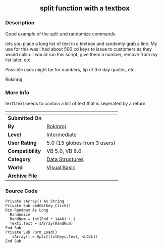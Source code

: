 ﻿<div align="center">

## split function with a textbox


</div>

### Description

Good example of the split and randomize commands.

lets you place a long list of text in a textbox and randomly grab a line. My use for this was I had about 500 cd keys to issue to customers as they would callin. I would run this script, give them a number, remove from my list later, etc.

Possible uses might be for numbers, tip of the day quotes, etc.

Rokinroj
 
### More Info
 
text1.text needs to contain a list of text that is seperated by a return


<span>             |<span>
---                |---
**Submitted On**   |
**By**             |[Rokinroj ](https://github.com/Planet-Source-Code/PSCIndex/blob/master/ByAuthor/rokinroj.md)
**Level**          |Intermediate
**User Rating**    |5.0 (15 globes from 3 users)
**Compatibility**  |VB 5\.0, VB 6\.0
**Category**       |[Data Structures](https://github.com/Planet-Source-Code/PSCIndex/blob/master/ByCategory/data-structures__1-33.md)
**World**          |[Visual Basic](https://github.com/Planet-Source-Code/PSCIndex/blob/master/ByWorld/visual-basic.md)
**Archive File**   |[](https://github.com/Planet-Source-Code/rokinroj-split-function-with-a-textbox__1-7744/archive/master.zip)





### Source Code

```
Private sArray() As String
Private Sub cmdGetKey_Click()
Dim RandNum As Long
  Randomize
  RandNum = Int(Rnd * 1446) + 1
  Text1.Text = sArray(RandNum)
End Sub
Private Sub Form_Load()
   sArray() = Split(txtKeys.Text, vbCrLf)
End Sub
```

